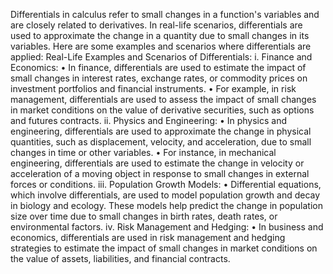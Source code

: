 Differentials in calculus refer to small changes in a function's variables and are closely related to derivatives. In real-life scenarios, differentials are used to approximate the change in a quantity due to small changes in its variables. Here are some examples and scenarios where differentials are applied:
Real-Life Examples and Scenarios of Differentials:
i.	Finance and Economics:
•	In finance, differentials are used to estimate the impact of small changes in interest rates, exchange rates, or commodity prices on investment portfolios and financial instruments.
•	For example, in risk management, differentials are used to assess the impact of small changes in market conditions on the value of derivative securities, such as options and futures contracts.
ii.	Physics and Engineering:
•	In physics and engineering, differentials are used to approximate the change in physical quantities, such as displacement, velocity, and acceleration, due to small changes in time or other variables.
•	For instance, in mechanical engineering, differentials are used to estimate the change in velocity or acceleration of a moving object in response to small changes in external forces or conditions.
iii.	Population Growth Models:
•	Differential equations, which involve differentials, are used to model population growth and decay in biology and ecology. These models help predict the change in population size over time due to small changes in birth rates, death rates, or environmental factors.
iv.	Risk Management and Hedging:
•	In business and economics, differentials are used in risk management and hedging strategies to estimate the impact of small changes in market conditions on the value of assets, liabilities, and financial contracts.
